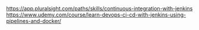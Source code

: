 https://app.pluralsight.com/paths/skills/continuous-integration-with-jenkins <br>
https://www.udemy.com/course/learn-devops-ci-cd-with-jenkins-using-pipelines-and-docker/ <br>
